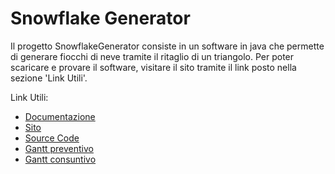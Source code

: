 # Snowflake Generator
Il progetto SnowflakeGenerator consiste in un software in java che permette di generare fiocchi di neve tramite il ritaglio di un triangolo. Per poter scaricare e provare il software, visitare il sito tramite il link posto nella sezione 'Link Utili'.

Link Utili:

- [Documentazione](DocumentazioneCompleta.md)
- [Sito]()
- [Source Code](SnowFlakeGenerator/)
- [Gantt preventivo](Gantt/GanttPreventivo.PNG)
- [Gantt consuntivo](Gantt/GanttConsuntivo.PNG)
